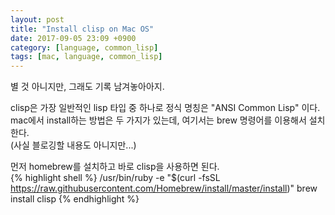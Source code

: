 ```yaml
---
layout: post
title: "Install clisp on Mac OS"
date: 2017-09-05 23:09 +0900
category: [language, common_lisp]
tags: [mac, language, common_lisp]
---
```


별 것 아니지만, 그래도 기록 남겨놓아아지. <br />

clisp은 가장 일반적인 lisp 타입 중 하나로 정식 명칭은 "ANSI Common Lisp" 이다.<br />
mac에서 install하는 방법은 두 가지가 있는데, 여기서는 brew 명령어를 이용해서 설치한다.<br />
(사실 블로깅할 내용도 아니지만...)<br />

먼저 homebrew를 설치하고 바로 clisp을 사용하면 된다.<br />
{% highlight shell %}
/usr/bin/ruby -e "$(curl -fsSL https://raw.githubusercontent.com/Homebrew/install/master/install)"
brew install clisp
{% endhighlight %}
